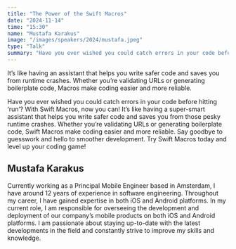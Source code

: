 ```yaml
---
title: "The Power of the Swift Macros"
date: "2024-11-14"
time: "15:30"
name: "Mustafa Karakus"
image: "/images/speakers/2024/mustafa.jpeg"
type: "Talk"
summary: "Have you ever wished you could catch errors in your code before hitting ‘run’? Now you can!"
---
```


It’s like having an assistant that helps you write safer code and saves you from runtime crashes. Whether you’re validating URLs or generating boilerplate code, Macros make coding easier and more reliable.

Have you ever wished you could catch errors in your code before hitting ‘run’? With Swift Macros, now you can! It’s like having a super-smart assistant that helps you write safer code and saves you from those pesky runtime crashes. Whether you’re validating URLs or generating boilerplate code, Swift Macros make coding easier and more reliable. Say goodbye to guesswork and hello to smoother development. Try Swift Macros today and level up your coding game!

## Mustafa Karakus

Currently working as a Principal Mobile Engineer based in Amsterdam, I have around 12 years of experience in software engineering. Throughout my career, I have gained expertise in both iOS and Android platforms. In my current role, I am responsible for overseeing the development and deployment of our company’s mobile products on both iOS and Android platforms. I am passionate about staying up-to-date with the latest developments in the field and constantly strive to improve my skills and knowledge.
